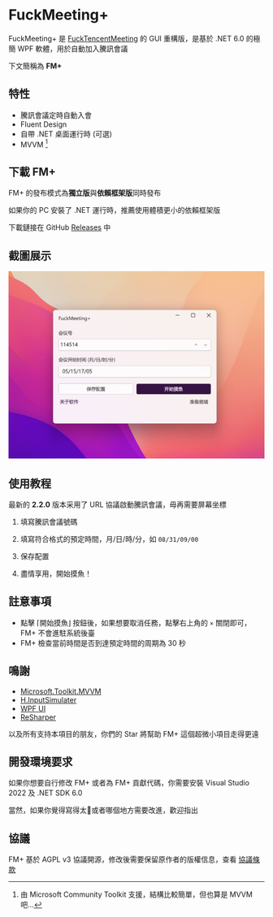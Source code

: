 # FuckMeeting+

FuckMeeting+ 是 [FuckTencentMeeting](https://github.com/Yoroion/FuckTencentMeeting) 的 GUI 重構版，是基於 .NET 6.0 的極簡 WPF 軟體，用於自動加入騰訊會議

下文簡稱為 **FM+**

## 特性

- 騰訊會議定時自動入會
- Fluent Design
- 自帶 .NET 桌面運行時 (可選)
- MVVM [^1]

[^1]: 由 Microsoft Community Toolkit 支援，結構比較簡單，但也算是 MVVM 吧...

## 下載 FM+

FM+ 的發布模式為**獨立版**與**依賴框架版**同時發布

如果你的 PC 安裝了 .NET 運行時，推薦使用體積更小的依賴框架版

下載鏈接在 GitHub [Releases](https://github.com/Yoroion/FuckMeetingPlus/releases) 中

## 截圖展示

![DEMO](./screenshots/NewDemo.png)

## 使用教程

最新的 **2.2.0** 版本采用了 URL 協議啟動騰訊會議，毋再需要屏幕坐標

1. 填寫騰訊會議號碼

2. 填寫符合格式的預定時間，月/日/時/分，如 `08/31/09/00`

3. 保存配置

4. 盡情享用，開始摸魚！

## 註意事項

- 點擊 ⌈開始摸魚⌋ 按鈕後，如果想要取消任務，點擊右上角的 `×` 關閉即可，FM+ 不會進駐系統後臺
- FM+ 檢查當前時間是否到達預定時間的周期為 30 秒

## 鳴謝

- [Microsoft.Toolkit.MVVM](https://github.com/CommunityToolkit/WindowsCommunityToolkit)
- [H.InputSimulater](https://github.com/HavenDV/H.InputSimulator)
- [WPF UI](https://github.com/lepoco/wpfui)
- [ReSharper](https://www.jetbrains.com/resharper/)

以及所有支持本項目的朋友，你們的 Star 將幫助 FM+ 這個超微小項目走得更遠

## 開發環境要求

如果你想要自行修改 FM+ 或者為 FM+ 貢獻代碼，你需要安裝 Visual Studio 2022  及 .NET SDK 6.0

當然，如果你覺得寫得太💩或者哪個地方需要改進，歡迎指出

## 協議

FM+ 基於 AGPL v3 協議開源，修改後需要保留原作者的版權信息，查看 [協議條款](./LICENSE.txt)

